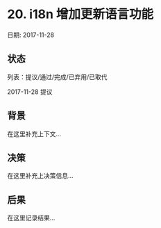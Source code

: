 # 20. i18n 增加更新语言功能

日期: 2017-11-28

## 状态

列表：提议/通过/完成/已弃用/已取代

2017-11-28 提议

## 背景

在这里补充上下文...

## 决策

在这里补充上决策信息...

## 后果

在这里记录结果...
